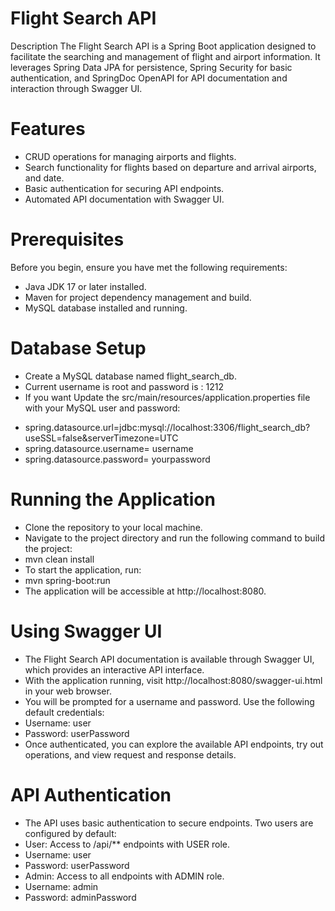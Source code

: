 # Flight Search API 
Description
The Flight Search API is a Spring Boot application designed to facilitate the searching and management of flight and airport information. It leverages Spring Data JPA for persistence, Spring Security for basic authentication, and SpringDoc OpenAPI for API documentation and interaction through Swagger UI.

# Features

- CRUD operations for managing airports and flights.
- Search functionality for flights based on departure and arrival airports, and date.
- Basic authentication for securing API endpoints.
- Automated API documentation with Swagger UI.
# Prerequisites
Before you begin, ensure you have met the following requirements:
- Java JDK 17 or later installed.
- Maven for project dependency management and build.
- MySQL database installed and running.

# Database Setup

- Create a MySQL database named flight_search_db.
- Current username is root and password is : 1212
- If you want Update the src/main/resources/application.properties file with your MySQL user and password:
* spring.datasource.url=jdbc:mysql://localhost:3306/flight_search_db?useSSL=false&serverTimezone=UTC
* spring.datasource.username= username
* spring.datasource.password= yourpassword

# Running the Application

- Clone the repository to your local machine.
- Navigate to the project directory and run the following command to build the project:
- mvn clean install
- To start the application, run:
- mvn spring-boot:run
- The application will be accessible at http://localhost:8080.

# Using Swagger UI

- The Flight Search API documentation is available through Swagger UI, which provides an interactive API interface.
- With the application running, visit http://localhost:8080/swagger-ui.html in your web browser.
- You will be prompted for a username and password. Use the following default credentials:
- Username: user
- Password: userPassword
- Once authenticated, you can explore the available API endpoints, try out operations, and view request and response details.

# API Authentication

- The API uses basic authentication to secure endpoints. Two users are configured by default:
- User: Access to /api/** endpoints with USER role.
- Username: user
- Password: userPassword
- Admin: Access to all endpoints with ADMIN role.
- Username: admin
- Password: adminPassword
